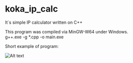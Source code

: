 # koka_ip_calc
It`s simple IP calculator written on C++

This program was compiled via MinGW-W64 under Windows.  
g++.exe -g *.cpp -o main.exe  

Short example of program: 

![Alt text](https://github.com/kokadev/images/blob/main/ip_calc.jpg)
